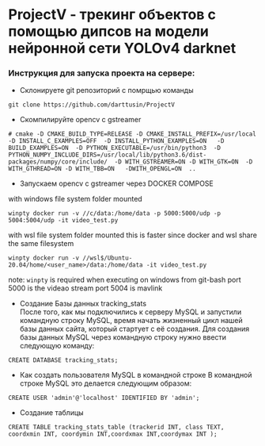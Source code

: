# ProjectV - трекинг объектов с помощью дипсов на модели нейронной сети YOLOv4 darknet
### Инструкция для запуска проекта на сервере:
- Склонируете git репозиторий с помрщью команды </br>
```
git clone https://github.com/darttusin/ProjectV
```
- Скомпилируйте opencv с gstreamer </br>
```
# cmake -D CMAKE_BUILD_TYPE=RELEASE -D CMAKE_INSTALL_PREFIX=/usr/local  -D INSTALL_C_EXAMPLES=OFF  -D INSTALL_PYTHON_EXAMPLES=ON   -D BUILD_EXAMPLES=ON  -D PYTHON_EXECUTABLE=/usr/bin/python3  -D PYTHON_NUMPY_INCLUDE_DIRS=/usr/local/lib/python3.6/dist-packages/numpy/core/include/  -D WITH_GSTREAMER=ON -D WITH_GTK=ON  -D WITH_GTHREAD=ON -D WITH_TBB=ON   -DWITH_OPENGL=ON  ..
```
- Запускаем opencv с gstreamer через DOCKER COMPOSE

with windows file system folder mounted
```
winpty docker run -v //c/data:/home/data -p 5000:5000/udp -p 5004:5004/udp -it video_test.py 
```
 with wsl file system folder mounted
	  this is faster since docker and wsl share the same filesystem
```
winpty docker run -v //wsl$/Ubuntu-20.04/home/<user_name>/data:/home/data -it video_test.py 
```
  note: `winpty` is required when executing on windows from git-bash
  port 5000 is the videao stream
  port 5004 is mavlink
- Создание Базы данных tracking_stats </br>
После того, как мы подключились к серверу MySQL и запустили командную строку MySQL, время начать жизненный цикл нашей базы данных сайта, который стартует с её создания. Для создания базы данных MySQL через командную строку нужно ввести следующую команду:
```
CREATE DATABASE tracking_stats;
```
- Как создать пользователя MySQL в командной строке
В командной строке MySQL это делается следующим образом:
```
CREATE USER 'admin'@'localhost' IDENTIFIED BY 'admin';
```
- Создание таблицы </br>
```
CREATE TABLE tracking_stats_table (trackerid INT, class TEXT, coordxmin INT, coordymin INT,coordxmax INT,coordymax INT );
```


